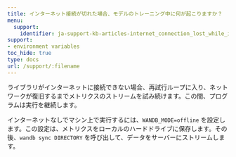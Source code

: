 ```yaml
---
title: インターネット接続が切れた場合、モデルのトレーニング中に何が起こりますか？
menu:
  support:
    identifier: ja-support-kb-articles-internet_connection_lost_while_im_training_model
support:
- environment variables
toc_hide: true
type: docs
url: /support/:filename
---
```


ライブラリがインターネットに接続できない場合、再試行ループに入り、ネットワークが復旧するまでメトリクスのストリームを試み続けます。この間、プログラムは実行を継続します。

インターネットなしでマシン上で実行するには、`WANDB_MODE=offline` を設定します。この設定は、メトリクスをローカルのハードドライブに保存します。その後、`wandb sync DIRECTORY` を呼び出して、データをサーバーにストリームします。